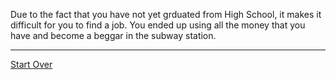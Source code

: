 Due to the fact that you have not yet grduated from High School, it makes it difficult for you to find a job. You ended up using all the money that you have and become a beggar in the subway station.

---
[Start Over](../kicked-out.md)